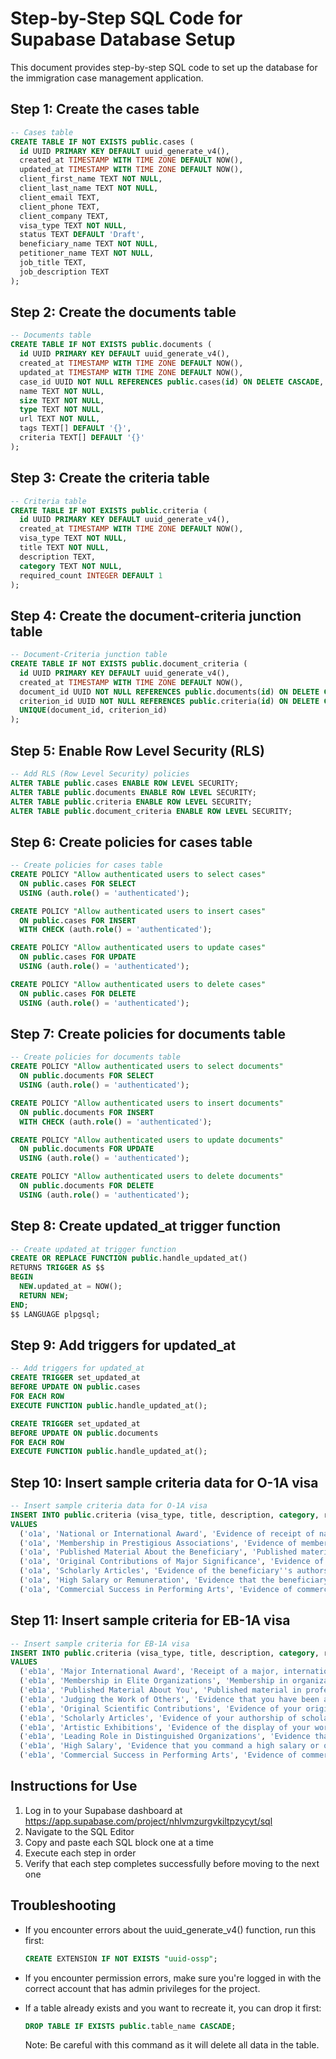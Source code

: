 # Step-by-Step SQL Code for Supabase Database Setup

This document provides step-by-step SQL code to set up the database for the immigration case management application.

## Step 1: Create the cases table

```sql
-- Cases table
CREATE TABLE IF NOT EXISTS public.cases (
  id UUID PRIMARY KEY DEFAULT uuid_generate_v4(),
  created_at TIMESTAMP WITH TIME ZONE DEFAULT NOW(),
  updated_at TIMESTAMP WITH TIME ZONE DEFAULT NOW(),
  client_first_name TEXT NOT NULL,
  client_last_name TEXT NOT NULL,
  client_email TEXT,
  client_phone TEXT,
  client_company TEXT,
  visa_type TEXT NOT NULL,
  status TEXT DEFAULT 'Draft',
  beneficiary_name TEXT NOT NULL,
  petitioner_name TEXT NOT NULL,
  job_title TEXT,
  job_description TEXT
);
```

## Step 2: Create the documents table

```sql
-- Documents table
CREATE TABLE IF NOT EXISTS public.documents (
  id UUID PRIMARY KEY DEFAULT uuid_generate_v4(),
  created_at TIMESTAMP WITH TIME ZONE DEFAULT NOW(),
  updated_at TIMESTAMP WITH TIME ZONE DEFAULT NOW(),
  case_id UUID NOT NULL REFERENCES public.cases(id) ON DELETE CASCADE,
  name TEXT NOT NULL,
  size TEXT NOT NULL,
  type TEXT NOT NULL,
  url TEXT NOT NULL,
  tags TEXT[] DEFAULT '{}',
  criteria TEXT[] DEFAULT '{}'
);
```

## Step 3: Create the criteria table

```sql
-- Criteria table
CREATE TABLE IF NOT EXISTS public.criteria (
  id UUID PRIMARY KEY DEFAULT uuid_generate_v4(),
  created_at TIMESTAMP WITH TIME ZONE DEFAULT NOW(),
  visa_type TEXT NOT NULL,
  title TEXT NOT NULL,
  description TEXT,
  category TEXT NOT NULL,
  required_count INTEGER DEFAULT 1
);
```

## Step 4: Create the document-criteria junction table

```sql
-- Document-Criteria junction table
CREATE TABLE IF NOT EXISTS public.document_criteria (
  id UUID PRIMARY KEY DEFAULT uuid_generate_v4(),
  created_at TIMESTAMP WITH TIME ZONE DEFAULT NOW(),
  document_id UUID NOT NULL REFERENCES public.documents(id) ON DELETE CASCADE,
  criterion_id UUID NOT NULL REFERENCES public.criteria(id) ON DELETE CASCADE,
  UNIQUE(document_id, criterion_id)
);
```

## Step 5: Enable Row Level Security (RLS)

```sql
-- Add RLS (Row Level Security) policies
ALTER TABLE public.cases ENABLE ROW LEVEL SECURITY;
ALTER TABLE public.documents ENABLE ROW LEVEL SECURITY;
ALTER TABLE public.criteria ENABLE ROW LEVEL SECURITY;
ALTER TABLE public.document_criteria ENABLE ROW LEVEL SECURITY;
```

## Step 6: Create policies for cases table

```sql
-- Create policies for cases table
CREATE POLICY "Allow authenticated users to select cases" 
  ON public.cases FOR SELECT 
  USING (auth.role() = 'authenticated');

CREATE POLICY "Allow authenticated users to insert cases" 
  ON public.cases FOR INSERT 
  WITH CHECK (auth.role() = 'authenticated');

CREATE POLICY "Allow authenticated users to update cases" 
  ON public.cases FOR UPDATE 
  USING (auth.role() = 'authenticated');

CREATE POLICY "Allow authenticated users to delete cases" 
  ON public.cases FOR DELETE 
  USING (auth.role() = 'authenticated');
```

## Step 7: Create policies for documents table

```sql
-- Create policies for documents table
CREATE POLICY "Allow authenticated users to select documents" 
  ON public.documents FOR SELECT 
  USING (auth.role() = 'authenticated');

CREATE POLICY "Allow authenticated users to insert documents" 
  ON public.documents FOR INSERT 
  WITH CHECK (auth.role() = 'authenticated');

CREATE POLICY "Allow authenticated users to update documents" 
  ON public.documents FOR UPDATE 
  USING (auth.role() = 'authenticated');

CREATE POLICY "Allow authenticated users to delete documents" 
  ON public.documents FOR DELETE 
  USING (auth.role() = 'authenticated');
```

## Step 8: Create updated_at trigger function

```sql
-- Create updated_at trigger function
CREATE OR REPLACE FUNCTION public.handle_updated_at()
RETURNS TRIGGER AS $$
BEGIN
  NEW.updated_at = NOW();
  RETURN NEW;
END;
$$ LANGUAGE plpgsql;
```

## Step 9: Add triggers for updated_at

```sql
-- Add triggers for updated_at
CREATE TRIGGER set_updated_at
BEFORE UPDATE ON public.cases
FOR EACH ROW
EXECUTE FUNCTION public.handle_updated_at();

CREATE TRIGGER set_updated_at
BEFORE UPDATE ON public.documents
FOR EACH ROW
EXECUTE FUNCTION public.handle_updated_at();
```

## Step 10: Insert sample criteria data for O-1A visa

```sql
-- Insert sample criteria data for O-1A visa
INSERT INTO public.criteria (visa_type, title, description, category, required_count)
VALUES
  ('o1a', 'National or International Award', 'Evidence of receipt of nationally or internationally recognized prizes or awards for excellence in the field of endeavor.', 'Extraordinary Ability Evidence', 3),
  ('o1a', 'Membership in Prestigious Associations', 'Evidence of membership in associations in the field that require outstanding achievements of their members, as judged by recognized experts.', 'Extraordinary Ability Evidence', 2),
  ('o1a', 'Published Material About the Beneficiary', 'Published material about the beneficiary in professional or major trade publications or other major media.', 'Extraordinary Ability Evidence', 3),
  ('o1a', 'Original Contributions of Major Significance', 'Evidence of the beneficiary''s original scientific, scholarly, artistic, athletic, or business-related contributions of major significance in the field.', 'Professional Background', 4),
  ('o1a', 'Scholarly Articles', 'Evidence of the beneficiary''s authorship of scholarly articles in the field, in professional or major trade publications or other major media.', 'Professional Background', 2),
  ('o1a', 'High Salary or Remuneration', 'Evidence that the beneficiary has commanded a high salary or other significantly high remuneration for services, in relation to others in the field.', 'Salary and Commercial Success', 2),
  ('o1a', 'Commercial Success in Performing Arts', 'Evidence of commercial successes in the performing arts, as shown by box office receipts or record, cassette, compact disk, or video sales.', 'Salary and Commercial Success', 3);
```

## Step 11: Insert sample criteria for EB-1A visa

```sql
-- Insert sample criteria for EB-1A visa
INSERT INTO public.criteria (visa_type, title, description, category, required_count)
VALUES
  ('eb1a', 'Major International Award', 'Receipt of a major, internationally recognized award, such as the Nobel Prize.', 'Extraordinary Ability Evidence', 1),
  ('eb1a', 'Membership in Elite Organizations', 'Membership in organizations that require outstanding achievements of their members, as judged by recognized national or international experts.', 'Professional Associations', 2),
  ('eb1a', 'Published Material About You', 'Published material in professional publications written by others about your work in the field.', 'Media Recognition', 3),
  ('eb1a', 'Judging the Work of Others', 'Evidence that you have been asked to judge the work of others in your field.', 'Professional Activities', 2),
  ('eb1a', 'Original Scientific Contributions', 'Evidence of your original scientific, scholarly, or business-related contributions of major significance.', 'Contributions to Field', 3),
  ('eb1a', 'Scholarly Articles', 'Evidence of your authorship of scholarly articles in your field, in professional journals or other major media.', 'Publications', 3),
  ('eb1a', 'Artistic Exhibitions', 'Evidence of the display of your work at artistic exhibitions or showcases.', 'Artistic Recognition', 2),
  ('eb1a', 'Leading Role in Distinguished Organizations', 'Evidence that you have performed in a leading or critical role for organizations with distinguished reputations.', 'Leadership', 2),
  ('eb1a', 'High Salary', 'Evidence that you command a high salary or other high remuneration in relation to others in the field.', 'Compensation', 2),
  ('eb1a', 'Commercial Success in Performing Arts', 'Evidence of commercial success in the performing arts.', 'Commercial Success', 2);
```

## Instructions for Use

1. Log in to your Supabase dashboard at https://app.supabase.com/project/nhlvmzurgvkiltpzycyt/sql
2. Navigate to the SQL Editor
3. Copy and paste each SQL block one at a time
4. Execute each step in order
5. Verify that each step completes successfully before moving to the next one

## Troubleshooting

- If you encounter errors about the uuid_generate_v4() function, run this first:
  ```sql
  CREATE EXTENSION IF NOT EXISTS "uuid-ossp";
  ```

- If you encounter permission errors, make sure you're logged in with the correct account that has admin privileges for the project.

- If a table already exists and you want to recreate it, you can drop it first:
  ```sql
  DROP TABLE IF EXISTS public.table_name CASCADE;
  ```
  Note: Be careful with this command as it will delete all data in the table.
